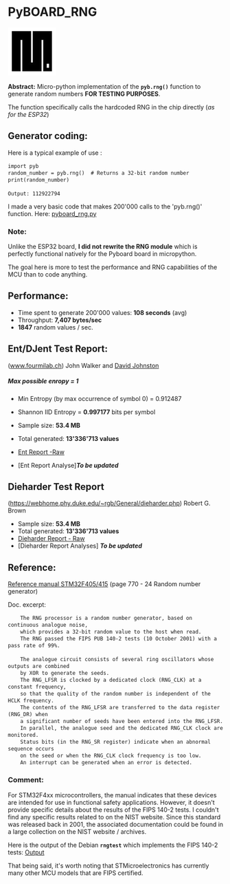# PyBOARD_RNG

![pic](https://github.com/MicroControleurMonde/PyBOARD_RNG/blob/main/Reports/MicroPython.jpg)

**Abstract:** Micro-python implementation of the **`pyb.rng()`** function to generate random numbers **FOR TESTING PURPOSES**. 

The function specifically calls the hardcoded RNG in the chip directly (*as for the ESP32*)

## Generator coding:

Here is a typical example of use :

    import pyb
    random_number = pyb.rng()  # Returns a 32-bit random number
    print(random_number)
    
    Output: 112922794
I made a very basic code that makes 200'000 calls to the 'pyb.rng()' function. Here: [pyboard_rng.py](https://github.com/MicroControleurMonde/PyBOARD_RNG/blob/main/pyboard_rng.py)

### Note:
Unlike the ESP32 board, **I did not rewrite the RNG module** which is perfectly functional natively for the Pyboard board in micropython.

The goal here is more to test the performance and RNG capabilities of the MCU than to code anything.

## Performance:

- Time spent to generate 200'000 values: **108 seconds** (avg)
- Throughput: **7,407 bytes/sec**
- **1847** random values / sec.

## Ent/DJent Test Report:

(www.fourmilab.ch) John Walker and [David Johnston](https://github.com/dj-on-github/djent)
##### Max possible enropy = 1   
-    Min Entropy (by max occurrence of symbol 0) = 0.912487
-    Shannon IID Entropy = **0.997177** bits per symbol

- Sample size: **53.4 MB**
- Total generated: **13'336'713 values**
- [Ent Report -Raw](https://github.com/MicroControleurMonde/PyBOARD_RNG/blob/main/Reports/Pyb_RNG_Test_13Mi_djent.txt)
- [Ent Report Analyse]***To be updated***

## Dieharder Test Report

(https://webhome.phy.duke.edu/~rgb/General/dieharder.php) Robert G. Brown

- Sample size: **53.4 MB**
- Total generated: **13'336'713  values**
- [Dieharder Report - Raw](https://github.com/MicroControleurMonde/PyBOARD_RNG/blob/main/Reports/Pyb_RNG_Test_13Mi_dieharder.txt)
- [Dieharder Report Analyses] ***To be updated***

## Reference:
[Reference manual STM32F405/415](https://www.st.com/resource/en/reference_manual/rm0090-stm32f405415-stm32f407417-stm32f427437-and-stm32f429439-advanced-armbased-32bit-mcus-stmicroelectronics.pdf) (page 770 - 24 Random number generator)

Doc. excerpt:

        The RNG processor is a random number generator, based on continuous analogue noise, 
        which provides a 32-bit random value to the host when read.
        The RNG passed the FIPS PUB 140-2 tests (10 October 2001) with a pass rate of 99%.

        The analogue circuit consists of several ring oscillators whose outputs are combined
        by XOR to generate the seeds. 
        The RNG_LFSR is clocked by a dedicated clock (RNG_CLK) at a constant frequency, 
        so that the quality of the random number is independent of the HCLK frequency.
        The contents of the RNG_LFSR are transferred to the data register (RNG_DR) when 
        a significant number of seeds have been entered into the RNG_LFSR.
        In parallel, the analogue seed and the dedicated RNG_CLK clock are monitored. 
        Status bits (in the RNG_SR register) indicate when an abnormal sequence occurs 
        on the seed or when the RNG_CLK clock frequency is too low. 
        An interrupt can be generated when an error is detected.

### Comment:

For STM32F4xx microcontrollers, the manual indicates that these devices are intended for use in functional safety applications. However, it doesn't provide specific details about the results of the FIPS 140-2 tests. I couldn't find any specific results related to on the NIST website. Since this standard was released back in 2001, the associated documentation could be found in a large collection on the NIST website / archives.

Here is the output of the Debian **`rngtest`** which implements the FIPS 140-2 tests: [Output](https://github.com/MicroControleurMonde/PyBOARD_RNG/blob/main/Reports/Pyb_RNG_Test_13Mi_rngtest.txt)

That being said, it's worth noting that STMicroelectronics has currently many other MCU models that are FIPS certified.

